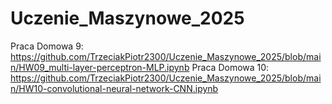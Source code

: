 # Uczenie_Maszynowe_2025
Praca Domowa 9: https://github.com/TrzeciakPiotr2300/Uczenie_Maszynowe_2025/blob/main/HW09_multi-layer-perceptron-MLP.ipynb
Praca Domowa 10: https://github.com/TrzeciakPiotr2300/Uczenie_Maszynowe_2025/blob/main/HW10-convolutional-neural-network-CNN.ipynb

